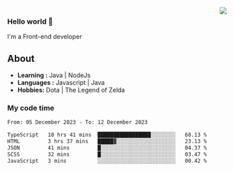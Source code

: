 <img align='right' src="https://github-readme-stats.vercel.app/api?username=jumodada&show_icons=true&theme=vue">

### Hello world 👋

I'm a Front-end developer 
    
## About
-  **Learning :** Java | NodeJs
-  **Languages :** Javascript | Java
-  **Hobbies:** Dota | The Legend of Zelda

### My code time

<!--START_SECTION:waka-->

```txt
From: 05 December 2023 - To: 12 December 2023

TypeScript   10 hrs 41 mins  █████████████████░░░░░░░░   68.13 %
HTML         3 hrs 37 mins   █████▓░░░░░░░░░░░░░░░░░░░   23.13 %
JSON         41 mins         █░░░░░░░░░░░░░░░░░░░░░░░░   04.37 %
SCSS         32 mins         █░░░░░░░░░░░░░░░░░░░░░░░░   03.47 %
JavaScript   3 mins          ░░░░░░░░░░░░░░░░░░░░░░░░░   00.42 %
```

<!--END_SECTION:waka-->
